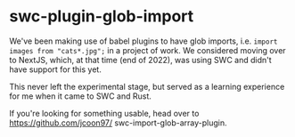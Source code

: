 # swc-plugin-glob-import

We've been making use of babel plugins to have glob imports, i.e. `import images
from "cats*.jpg";` in a project of work. We considered moving over to NextJS,
which, at that time (end of 2022), was using SWC and didn't have support for
this yet.

This never left the experimental stage, but served as a learning experience for
me when it came to SWC and Rust.

If you're looking for something usable, head over to https://github.com/jcoon97/
swc-import-glob-array-plugin.
